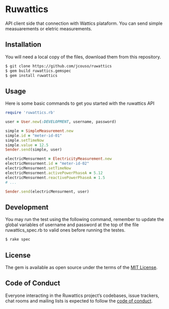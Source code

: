# Ruwattics

API client side that connection with Wattics plataform. You can send simple measuarements or eletric measurements.

## Installation
You will need a local copy of the files, download them from this repository.

```sh
$ git clone https://github.com/jcouso/ruwattics
$ gem build ruwattics.gemspec
$ gem install ruwattics
```
## Usage

Here is some basic commands to get you started with the ruwattics API

```ruby
require 'ruwattics.rb'

user = User.new(:DEVELOPMENT, username, password)

simple = SimpleMeasurement.new
simple.id = "meter-id-01"
simple.setTimeNow
simple.value = 12.5
Sender.send(simple, user)

electricMensurment = ElectricityMeasurement.new
electricMensurment.id = "meter-id-02"
electricMensurment.setTimeNow
electricMensurment.activePowerPhaseA = 5.12
electricMensurment.reactivePowerPhaseA = 1.5
# ...

Sender.send(electricMensurment, user)
```

## Development

You may run the test using the following command, remember to update the global variables of username and password at the top of the file ruwattics_spec.rb to valid ones before running the testes.

```sh
$ rake spec
```


## License

The gem is available as open source under the terms of the [MIT License](https://opensource.org/licenses/MIT).

## Code of Conduct

Everyone interacting in the Ruwattics project’s codebases, issue trackers, chat rooms and mailing lists is expected to follow the [code of conduct](https://github.com/jcouso/ruwattics/blob/master/CODE_OF_CONDUCT.md).
